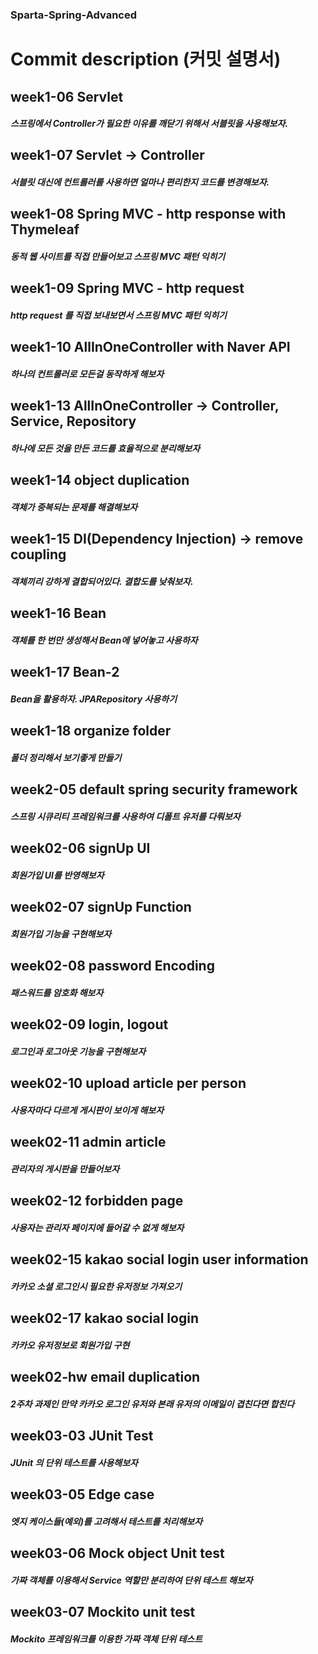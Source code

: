 ### Sparta-Spring-Advanced 
# Commit description (커밋 설명서)

## week1-06 Servlet
##### 스프링에서 Controller가 필요한 이유를 깨닫기 위해서 서블릿을 사용해보자.

## week1-07 Servlet -> Controller
##### 서블릿 대신에 컨트롤러를 사용하면 얼마나 편리한지 코드를 변경해보자.

## week1-08 Spring MVC - http response with Thymeleaf
##### 동적 웹 사이트를 직접 만들어보고 스프링 MVC 패턴 익히기

## week1-09 Spring MVC - http request
##### http request 를 직접 보내보면서 스프링 MVC 패턴 익히기

## week1-10 AllInOneController with Naver API
##### 하나의 컨트롤러로 모든걸 동작하게 해보자

## week1-13 AllInOneController -> Controller, Service, Repository
##### 하나에 모든 것을 만든 코드를 효율적으로 분리해보자

## week1-14 object duplication
##### 객체가 중복되는 문제를 해결해보자

## week1-15 DI(Dependency Injection) -> remove coupling
##### 객체끼리 강하게 결합되어있다. 결합도를 낮춰보자.

## week1-16 Bean
##### 객체를 한 번만 생성해서 Bean에 넣어놓고 사용하자

## week1-17 Bean-2
##### Bean을 활용하자. JPARepository 사용하기

## week1-18 organize folder
##### 폴더 정리해서 보기좋게 만들기

## week2-05 default spring security framework
##### 스프링 시큐리티 프레임워크를 사용하여 디폴트 유저를 다뤄보자

## week02-06 signUp UI
##### 회원가입 UI를 반영해보자

## week02-07 signUp Function
##### 회원가입 기능을 구현해보자

## week02-08 password Encoding
##### 패스워드를 암호화 해보자

## week02-09 login, logout
##### 로그인과 로그아웃 기능을 구현해보자

## week02-10 upload article per person
##### 사용자마다 다르게 게시판이 보이게 해보자

## week02-11 admin article
##### 관리자의 게시판을 만들어보자

## week02-12 forbidden page
##### 사용자는 관리자 페이지에 들어갈 수 없게 해보자

## week02-15 kakao social login user information
##### 카카오 소셜 로그인시 필요한 유저정보 가져오기

## week02-17 kakao social login
##### 카카오 유저정보로 회원가입 구현

## week02-hw email duplication
##### 2주차 과제인 만약 카카오 로그인 유저와 본래 유저의 이메일이 겹친다면 합친다

## week03-03 JUnit Test
##### JUnit 의 단위 테스트를 사용해보자

## week03-05 Edge case
##### 엣지 케이스들(예외)를 고려해서 테스트를 처리해보자

## week03-06 Mock object Unit test
##### 가짜 객체를 이용해서 Service 역할만 분리하여 단위 테스트 해보자

## week03-07 Mockito unit test
##### Mockito 프레임워크를 이용한 가짜 객체 단위 테스트